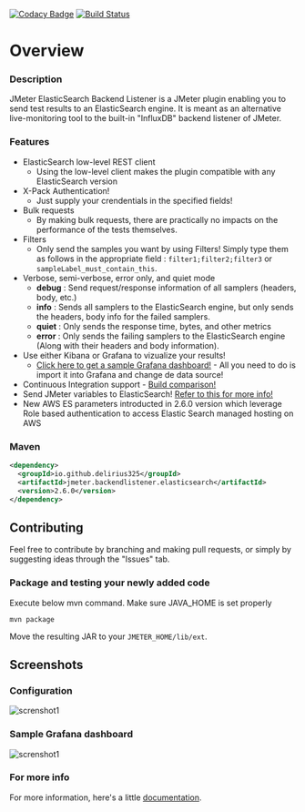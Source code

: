 [![Codacy Badge](https://api.codacy.com/project/badge/Grade/8a2f2a06171248acb6411a2d870558c8)](https://app.codacy.com/app/antho325/jmeter-elasticsearch-backend-listener?utm_source=github.com&utm_medium=referral&utm_content=delirius325/jmeter-elasticsearch-backend-listener&utm_campaign=Badge_Grade_Dashboard)
[![Build Status](https://travis-ci.org/delirius325/jmeter-elasticsearch-backend-listener.svg?branch=master)](https://travis-ci.org/delirius325/jmeter-elasticsearch-backend-listener)

# Overview
### Description
JMeter ElasticSearch Backend Listener is a JMeter plugin enabling you to send test results to an ElasticSearch engine. It is meant as an alternative live-monitoring tool to the built-in "InfluxDB" backend listener of JMeter. 

### Features

* ElasticSearch low-level REST client
  * Using the low-level client makes the plugin compatible with any ElasticSearch version
* X-Pack Authentication!
  * Just supply your crendentials in the specified fields!
* Bulk requests
  * By making bulk requests, there are practically no impacts on the performance of the tests themselves. 
* Filters
  * Only send the samples you want by using Filters! Simply type them as follows in the appropriate field : ``filter1;filter2;filter3`` or ``sampleLabel_must_contain_this``.
* Verbose, semi-verbose, error only, and quiet mode
  * __debug__ : Send request/response information of all samplers (headers, body, etc.)
  * __info__ : Sends all samplers to the ElasticSearch engine, but only sends the headers, body info for the failed samplers.
  * __quiet__ : Only sends the response time, bytes, and other metrics
  * __error__ : Only sends the failing samplers to the ElasticSearch engine (Along with their headers and body information).
* Use either Kibana or Grafana to vizualize your results!
  * [Click here to get a sample Grafana dashboard!](https://github.com/delirius325/jmeter-elasticsearch-backend-listener/wiki/JMeter-Generic-Dashboard) - All you need to do is import it into Grafana and change de data source!
* Continuous Integration support - [Build comparison!](https://github.com/delirius325/jmeter-elasticsearch-backend-listener/wiki/Continuous-Integration---Build-Comparison)
* Send JMeter variables to ElasticSearch! [Refer to this for more info!](https://github.com/delirius325/jmeter-elasticsearch-backend-listener/wiki/Sending-JMeter-variables) 
* New AWS ES parameters introducted in 2.6.0 version which leverage Role based authentication to access Elastic Search managed hosting on AWS

### Maven
```xml
<dependency>
  <groupId>io.github.delirius325</groupId>
  <artifactId>jmeter.backendlistener.elasticsearch</artifactId>
  <version>2.6.0</version>
</dependency>
```

## Contributing
Feel free to contribute by branching and making pull requests, or simply by suggesting ideas through the "Issues" tab.

### Package and testing your newly added code
Execute below mvn command. Make sure JAVA_HOME is set properly
```
mvn package
```
Move the resulting JAR to your `JMETER_HOME/lib/ext`.

## Screenshots
### Configuration
![screnshot1](https://cdn-images-1.medium.com/max/2000/1*iVb7mIp2dPg7zE4Ph3PrGQ.png "Screenshot of configuration")

### Sample Grafana dashboard
![screnshot1](https://image.ibb.co/jW6LNx/Screen_Shot_2018_03_21_at_10_21_18_AM.png "Sample Grafana Dashboard")

### For more info
For more information, here's a little [documentation](https://github.com/delirius325/jmeter-elasticsearch-backend-listener/wiki).
